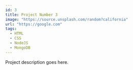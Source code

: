 ```yaml
---
id: 3
title: Project Number 3
image: "https://source.unsplash.com/random?california"
url: "https://google.com"
tags:
  - HTML
  - CSS
  - NodeJS
  - MongoDB
---
```


Project description goes here.
